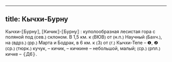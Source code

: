 
---
title: Кычхи-Бурну
---
Кычхи-⟦Бурну⟧, ⟦Кичик⟧-⟦Бурну⟧
: куполообразная лесистая гора с поляной под ⦅сев.⦆ склоном. В 1,5 км. к ⦅ВЮВ⦆ от ⦅н.п.⦆ Научный ⦅Бахч.⦆, на ⦅вдрз.⦆ ⦅рр.⦆ Марта и Бодрак, в 6 км. к ⦅З⦆ от ⦅г.⦆ Кычхи-Тепе – ❶, ❷ ⦅ср.⦆ ⦅тюрк.⦆ кучук, – кичик, – кичкине – небольшой, малый; ⦅ср.⦆ ⦅рпл.⦆ кичке – ⦃Д6⦄.
